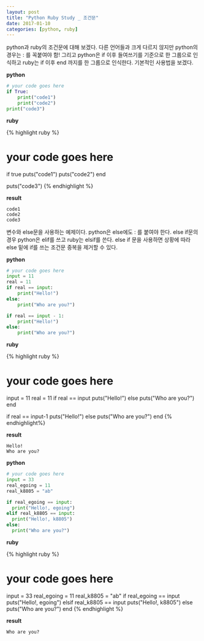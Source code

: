 ```yaml
---
layout: post
title: "Python Ruby Study _ 조건문"
date: 2017-01-10
categories: [python, ruby]
---
```


python과 ruby의 조건문에 대해 보겠다. 다른 언어들과 크게 다르지 않지만 python의 경우는
\: 를 꼭붙여야 함! 그리고 python은 if 이후 들여쓰기를 기준으로 한 그룹으로 인식하고 ruby는 if 이후 end 까지를 한 그룹으로 인식한다. 기본적인 사용법을 보겠다.

**python**

```python
# your code goes here
if True:
	print("code1")
	print("code2")
print("code3")
```

**ruby**

{% highlight ruby %}
# your code goes here
if true
	puts("code1")
	puts("code2")
end

puts("code3")
{% endhighlight %}

**result**

```
code1
code2
code3
```


변수와 else문을 사용하는 예제이다. python은 else에도 : 를 붙여야 한다. else if문의 경우 python은 elif를 쓰고 ruby는 elsif를 쓴다. else if 문을 사용하면 상황에 따라 else 밑에 if를 쓰는 조건문 중복을 제거할 수 있다.

**python**

```python
# your code goes here
input = 11
real = 11
if real == input:
    print("Hello!")
else:
    print("Who are you?")

if real == input - 1:
	print("Hello!")
else:
	print("Who are you?")
```

**ruby**

{% highlight ruby %}
# your code goes here
input = 11
real = 11
if real == input
  puts("Hello!")
else
  puts("Who are you?")
end

if real == input-1
  puts("Hello!")
else
  puts("Who are you?")
end
{% endhighlight%}

**result**

```
Hello!
Who are you?
```

**python**

```python
# your code goes here
input = 33
real_egoing = 11
real_k8805 = "ab"

if real_egoing == input:
  print("Hello!, egoing")
elif real_k8805 == input:
  print("Hello!, k8805")
else:
  print("Who are you?")
```

**ruby**

{% highlight ruby %}
# your code goes here
input = 33
real_egoing = 11
real_k8805 = "ab"
if real_egoing == input
  puts("Hello!, egoing")
elsif real_k8805 == input
  puts("Hello!, k8805")
else
  puts("Who are you?")
end
{% endhighlight %}

**result**

```
Who are you?
```
